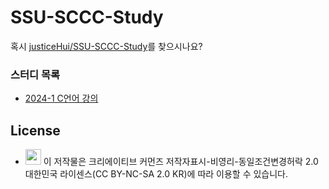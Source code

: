 # SSU-SCCC-Study

혹시 [justiceHui/SSU-SCCC-Study](https://github.com/justiceHui/SSU-SCCC-Study/)를 찾으시나요?

### 스터디 목록
- [2024-1 C언어 강의](./2024-spring-c-basic/)

## License
* <img src="https://mirrors.creativecommons.org/presskit/buttons/88x31/png/by-nc-sa.png" height="25px"> 이 저작물은 크리에이티브 커먼즈 저작자표시-비영리-동일조건변경허락 2.0 대한민국 라이센스(CC BY-NC-SA 2.0 KR)에 따라 이용할 수 있습니다.